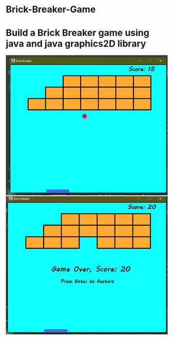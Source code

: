 # Brick-Breaker-Game
# Build a Brick Breaker game using java and java graphics2D library
![GamePlay1](https://github.com/Daulat1249/Brick-Breaker-Game/blob/main/gameplay1.png?raw=true)
![GamePlay2](https://github.com/Daulat1249/Brick-Breaker-Game/blob/main/gameplay2.png?raw=true)
